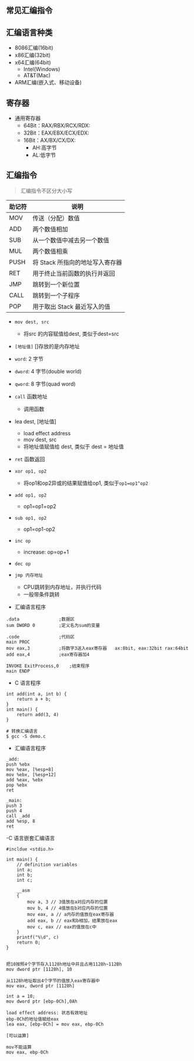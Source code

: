 ## 常见汇编指令



## 汇编语言种类

- 8086汇编(16bit)
- x86汇编(32bit)
- x64汇编(64bit)
  - Intel(Windows)
  - AT&T(Mac)
- ARM汇编(嵌入式、移动设备)

## 寄存器

- 通用寄存器
  - 64Bit：RAX/RBX/RCX/RDX: 
  - 32Bit：EAX/EBX/ECX/EDX: 
  - 16Bit：AX/BX/CX/DX: 
	- AH:高字节
	- AL:低字节

## 汇编指令

> 汇编指令不区分大小写

| 助记符 | 说明 |
| ---- | ---- | 
| MOV | 传送（分配）数值 | 
| ADD | 两个数值相加 | 
| SUB | 从一个数值中减去另一个数值 | 
| MUL | 两个数值相乘 | 
| PUSH | 将 Stack 所指向的地址写入寄存器 | 
| RET | 用于终止当前函数的执行并返回 | 
| JMP | 跳转到一个新位置 | 
| CALL | 跳转到一个子程序  | 
| POP | 用于取出 Stack 最近写入的值 | 

- `mov dest, src`
  - 将src 的内容赋值给dest,  类似于dest=src
- `[地址值]` []存放的是内存地址
- `word`: 2 字节
- `dword`: 4 字节(double world)
- `qword`: 8 字节(quad word)
- `call` 函数地址
  - 调用函数
- lea dest, [地址值]
  - load effect address
  - mov dest, src
  - 将地址值赋值给 dest, 类似于 dest = 地址值
- `ret` 函数返回
- `xor op1, op2`
  - 将op1和op2异或的结果赋值给op1, 类似于`op1=op1^op2`
- `add op1, op2`
  - op1=op1+op2
- `sub op1, op2`
   - op1=op1-op2
- `inc op`
  - increase: op=op+1
- `dec op`
- `jmp 内存地址`
  - CPU跳转到内存地址，并执行代码
  - 一般带条件跳转

- 汇编语言程序
```
.data               ;数据区
sum DWORD 0         ;定义名为sum的变量

.code               ;代码区
main PROC
mov eax,3           ;将数字3送入eax寄存器   ax:8bit, eax:32bit rax:64bit
add eax,4           ;eax寄存器加4

INVOKE ExitProcess,0    ;结束程序
main ENDP
```

- C 语言程序
```
int add(int a, int b) {
    return a + b;
}
int main() {
    return add(3, 4)
}

# 转换汇编语言
$ gcc -S demo.c
```

- 汇编语言程序

```
_add:
push %ebx
mov %eax, [%esp+8]
mov %ebx, [%esp+12]
add %eax, %ebx
pop %ebx
ret

_main:
push 3
push 4
call _add
add %esp, 8
ret
```

-C 语言嵌套汇编语言

```
#incldue <stdio.h>

int main() {
    // definition variables
    int a;
    int b;
    int c;

    __asm
    {
        mov a, 3 // 3值放在a对应内存的位置
        mov b, 4 // 4值放在b对应内存的位置
        mov eax, a // a内存的值放在eax寄存器
        add eax, b // eax和b相加，结果放在eax
        mov c, eax // eax的值放在c中
    }
    printf("%\d", c)
    return 0;
}
```



```

把10按照4个字节存入1128h地址中并且占用1128h~112Bh
mov dword ptr [1128h], 10

从1128h地址取出4个字节的值放入eax寄存器中
mov eax, dword ptr [1128h]

int a = 10;
mov dword ptr [ebp-0Ch],0Ah

load effect address: 状态有效地址
ebp-0Ch的地址值赋给eax
lea eax, [ebp-0Ch] = mov eax, ebp-0Ch

[可以运算]

mov不能运算
mov eax, ebp-0Ch
```